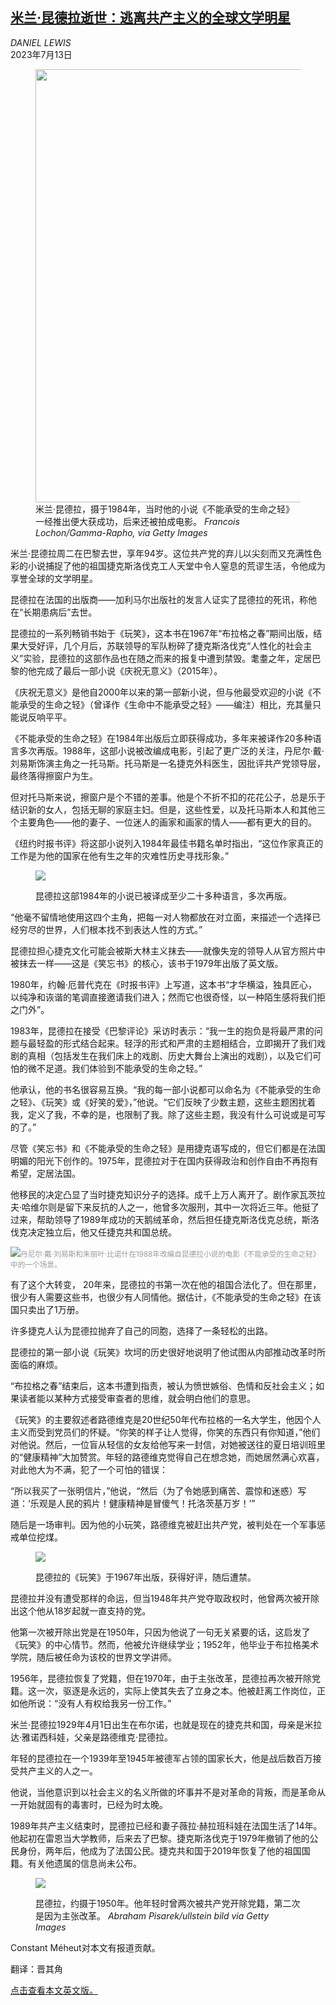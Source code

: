 <!--1689230222000-->
[米兰·昆德拉逝世：逃离共产主义的全球文学明星](https://cn.nytimes.com/obits/20230713/milan-kundera-dead/)
------

<address>DANIEL LEWIS</address><time pudate="2023-07-13 02:23:13" datetime="2023-07-13 02:23:13">2023年7月13日</time><figure><img src="https://images.weserv.nl/?url=static01.nyt.com/images/2023/07/12/world/12kundera-copy/12kundera-master1050.jpg" width="1050" height="693"><figcaption>米兰·昆德拉，摄于1984年，当时他的小说《不能承受的生命之轻》一经推出便大获成功，后来还被拍成电影。 <cite>Francois Lochon/Gamma-Rapho, via Getty Images</cite></figcaption></figure><section><p>米兰·昆德拉周二在巴黎去世，享年94岁。这位共产党的弃儿以尖刻而又充满性色彩的小说捕捉了他的祖国捷克斯洛伐克工人天堂中令人窒息的荒谬生活，令他成为享誉全球的文学明星。</p><p>昆德拉在法国的出版商——加利马尔出版社的发言人证实了昆德拉的死讯，称他在“长期患病后”去世。</p><p>昆德拉的一系列畅销书始于《玩笑》，这本书在1967年“布拉格之春”期间出版，结果大受好评，几个月后，苏联领导的军队粉碎了捷克斯洛伐克“人性化的社会主义”实验，昆德拉的这部作品也在随之而来的报复中遭到禁毁。耄耋之年，定居巴黎的他完成了最后一部小说《庆祝无意义》（2015年）。</p><p>《庆祝无意义》是他自2000年以来的第一部新小说，但与他最受欢迎的小说《不能承受的生命之轻》（曾译作《生命中不能承受之轻》——编注）相比，充其量只能说反响平平。</p><p>《不能承受的生命之轻》在1984年出版后立即获得成功，多年来被译作20多种语言多次再版。1988年，这部小说被改编成电影，引起了更广泛的关注，丹尼尔·戴·刘易斯饰演主角之一托马斯。托马斯是一名捷克外科医生，因批评共产党领导层，最终落得擦窗户为生。</p><p>但对托马斯来说，擦窗户是个不错的差事。他是个不折不扣的花花公子，总是乐于结识新的女人，包括无聊的家庭主妇。但是，这些性爱，以及托马斯本人和其他三个主要角色——他的妻子、一位迷人的画家和画家的情人——都有更大的目的。</p><p>《纽约时报书评》将这部小说列入1984年最佳书籍名单时指出，“这位作家真正的工作是为他的国家在他有生之年的灾难性历史寻找形象。”</p><p><figure><img src="https://images.weserv.nl/?url=static01.nyt.com/images/2023/07/12/world/europe/12Kundera-lightness/12Kundera-lightness-jumbo.jpg"></p><figcaption>昆德拉这部1984年的小说已被译成至少二十多种语言，多次再版。 <cite></cite></figcaption></figure><p>“他毫不留情地使用这四个主角，把每一对人物都放在对立面，来描述一个选择已经穷尽的世界，人们根本找不到表达人性的方式。”</p><p>昆德拉担心捷克文化可能会被斯大林主义抹去——就像失宠的领导人从官方照片中被抹去一样——这是《笑忘书》的核心，该书于1979年出版了英文版。</p><p>1980年，约翰·厄普代克在《时报书评》上写道，这本书“才华横溢，独具匠心，以纯净和诙谐的笔调直接邀请我们进入；然而它也很奇怪，以一种陌生感将我们拒之门外”。</p><p>1983年，昆德拉在接受《巴黎评论》采访时表示：“我一生的抱负是将最严肃的问题与最轻盈的形式结合起来。轻浮的形式和严肃的主题相结合，立即揭开了我们戏剧的真相（包括发生在我们床上的戏剧、历史大舞台上演出的戏剧），以及它们可怕的微不足道。我们体验到不能承受的生命之轻。”</p><p>他承认，他的书名很容易互换。“我的每一部小说都可以命名为《不能承受的生命之轻》、《玩笑》或《好笑的爱》，”他说。“它们反映了少数主题，这些主题困扰着我，定义了我，不幸的是，也限制了我。除了这些主题，我没有什么可说或是可写的了。”</p><p>尽管《笑忘书》和《不能承受的生命之轻》是用捷克语写成的，但它们都是在法国明媚的阳光下创作的。1975年，昆德拉对于在国内获得政治和创作自由不再抱有希望，定居法国。</p><p>他移民的决定凸显了当时捷克知识分子的选择。成千上万人离开了。剧作家瓦茨拉夫·哈维尔则是留下来反抗的人之一，他曾多次服刑，其中一次将近三年。他挺了过来，帮助领导了1989年成功的天鹅绒革命，然后担任捷克斯洛伐克总统，斯洛伐克决定独立后，他又任捷克共和国总统。</p><p><img src="https://images.weserv.nl/?url=static01.nyt.com/images/2023/07/12/world/europe/12Kundera-lightnessfilm/oakImage-1689169522311-master1050.jpg"><small style="color: #999;">丹尼尔·戴·刘易斯和朱丽叶·比诺什在1988年改编自昆德拉小说的电影《不能承受的生命之轻》中的一个场景。</small></p><p>有了这个大转变， 20年来，昆德拉的书第一次在他的祖国合法化了。但在那里，很少有人需要这些书，也很少有人同情他。据估计，《不能承受的生命之轻》在该国只卖出了1万册。</p><p>许多捷克人认为昆德拉抛弃了自己的同胞，选择了一条轻松的出路。</p><p>昆德拉的第一部小说《玩笑》坎坷的历史很好地说明了他试图从内部推动改革时所面临的麻烦。</p><p>“布拉格之春”结束后，这本书遭到指责，被认为愤世嫉俗、色情和反社会主义；如果读者能以某种方式接受审查者的思维，就会明白他们的意思。</p><p>《玩笑》的主要叙述者路德维克是20世纪50年代布拉格的一名大学生，他因个人主义而受到党员们的怀疑。“你笑的样子让人觉得，你笑的东西只有你知道，”他们对他说。然后，一位盲从轻信的女友给他写来一封信，对她被送往的夏日培训班里的“健康精神”大加赞赏。年轻的路德维克觉得自己在想念她，而她居然满心欢喜，对此他大为不满，犯了一个可怕的错误：</p><p>“所以我买了一张明信片，”他说，“然后（为了令她感到痛苦、震惊和迷惑）写道：‘乐观是人民的鸦片！健康精神是冒傻气！托洛茨基万岁！’”</p><p>随后是一场审判。因为他的小玩笑，路德维克被赶出共产党，被判处在一个军事惩戒单位挖煤。</p><p><figure><img src="https://images.weserv.nl/?url=static01.nyt.com/images/2023/07/12/world/europe/12Kundera-Joke/oakImage-1689169322999-jumbo.jpg"></p><figcaption>昆德拉的《玩笑》于1967年出版，获得好评，随后遭禁。 <cite></cite></figcaption></figure><p>昆德拉并没有遭受那样的命运，但当1948年共产党夺取政权时，他曾两次被开除出这个他从18岁起就一直支持的党。</p><p>他第一次被开除出党是在1950年，只因为他说了一句无关紧要的话，这启发了《玩笑》的中心情节。然而，他被允许继续学业；1952年，他毕业于布拉格美术学院，随后被任命为该校的世界文学讲师。</p><p>1956年，昆德拉恢复了党籍，但在1970年，由于主张改革，昆德拉再次被开除党籍。这一次，驱逐是永远的，实际上使其失去了立身之本。他被赶离工作岗位，正如他所说：“没有人有权给我另一份工作。”</p><p>米兰·昆德拉1929年4月1日出生在布尔诺，也就是现在的捷克共和国，母亲是米拉达·雅诺西科娃，父亲是路德维克·昆德拉。</p><p>年轻的昆德拉在一个1939年至1945年被德军占领的国家长大，他是战后数百万接受共产主义的人之一。</p><p>他说，当他意识到以社会主义的名义所做的坏事并不是对革命的背叛，而是革命从一开始就固有的毒害时，已经为时太晚。</p><p>1989年共产主义结束时，昆德拉已经和妻子薇拉·赫拉班科娃在法国生活了14年。他起初在雷恩当大学教师，后来去了巴黎。捷克斯洛伐克于1979年撤销了他的公民身份，两年后，他成为了法国公民。捷克共和国于2019年恢复了他的祖国国籍。有关他遗属的信息尚未公布。</p><p><figure><img src="https://images.weserv.nl/?url=static01.nyt.com/images/2023/07/12/world/europe/12Kundera-1950s/oakImage-1689169713336-jumbo.jpg"></p><figcaption>昆德拉，约摄于1950年。他年轻时曾两次被共产党开除党籍，第二次是因为主张改革。 <cite>Abraham Pisarek/ullstein bild via Getty Images</cite></figcaption></figure></section><footer><p>Constant Méheut对本文有报道贡献。</p><p>翻译：晋其角</p><p><a rel="nofollow" target="_blank" href="https://www.nytimes.com/2023/07/12/world/europe/milan-kundera-dead.html">点击查看本文英文版。</a></p></footer>
